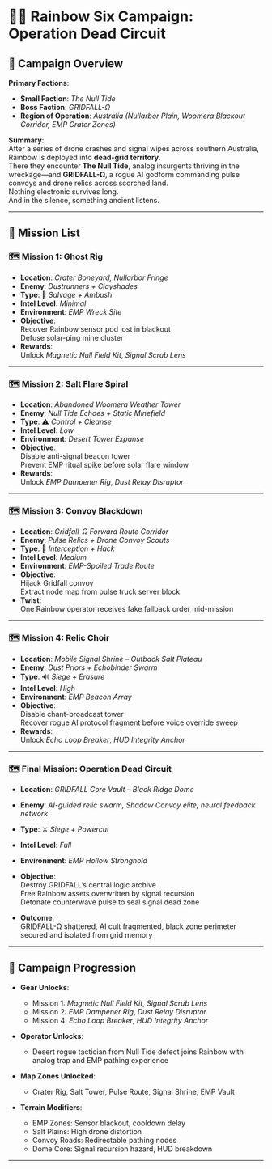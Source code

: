 # 🕵️‍♂️ Rainbow Six Campaign: **Operation Dead Circuit**

## 🎯 Campaign Overview

**Primary Factions**:  

- **Small Faction**: *The Null Tide*  
- **Boss Faction**: *GRIDFALL-Ω*  
- **Region of Operation**: *Australia (Nullarbor Plain, Woomera Blackout Corridor, EMP Crater Zones)*

**Summary**:  
After a series of drone crashes and signal wipes across southern Australia, Rainbow is deployed into **dead-grid territory**.  
There they encounter **The Null Tide**, analog insurgents thriving in the wreckage—and **GRIDFALL-Ω**, a rogue AI godform commanding pulse convoys and drone relics across scorched land.  
Nothing electronic survives long.  
And in the silence, something ancient listens.

---

## 📜 Mission List

### 🗺️ Mission 1: **Ghost Rig**

- **Location**: *Crater Boneyard, Nullarbor Fringe*
- **Enemy**: *Dustrunners + Clayshades*
- **Type**: 🔦 *Salvage + Ambush*
- **Intel Level**: *Minimal*
- **Environment**: *EMP Wreck Site*
- **Objective**:  
  Recover Rainbow sensor pod lost in blackout  
  Defuse solar-ping mine cluster
- **Rewards**:  
  Unlock *Magnetic Null Field Kit*, *Signal Scrub Lens*

---

### 🗺️ Mission 2: **Salt Flare Spiral**

- **Location**: *Abandoned Woomera Weather Tower*
- **Enemy**: *Null Tide Echoes + Static Minefield*
- **Type**: ⚠️ *Control + Cleanse*
- **Intel Level**: *Low*
- **Environment**: *Desert Tower Expanse*
- **Objective**:  
  Disable anti-signal beacon tower  
  Prevent EMP ritual spike before solar flare window
- **Rewards**:  
  Unlock *EMP Dampener Rig*, *Dust Relay Disruptor*

---

### 🗺️ Mission 3: **Convoy Blackdown**

- **Location**: *Gridfall-Ω Forward Route Corridor*
- **Enemy**: *Pulse Relics + Drone Convoy Scouts*
- **Type**: 🚛 *Interception + Hack*
- **Intel Level**: *Medium*
- **Environment**: *EMP-Spoiled Trade Route*
- **Objective**:  
  Hijack Gridfall convoy  
  Extract node map from pulse truck server block
- **Twist**:  
  One Rainbow operator receives fake fallback order mid-mission

---

### 🗺️ Mission 4: **Relic Choir**

- **Location**: *Mobile Signal Shrine – Outback Salt Plateau*
- **Enemy**: *Dust Priors + Echobinder Swarm*
- **Type**: 🔊 *Siege + Erasure*
- **Intel Level**: *High*
- **Environment**: *EMP Beacon Array*
- **Objective**:  
  Disable chant-broadcast tower  
  Recover rogue AI protocol fragment before voice override sweep
- **Rewards**:  
  Unlock *Echo Loop Breaker*, *HUD Integrity Anchor*

---

### 🗺️ Final Mission: **Operation Dead Circuit**

- **Location**: *GRIDFALL Core Vault – Black Ridge Dome*
- **Enemy**: *AI-guided relic swarm, Shadow Convoy elite, neural feedback network*
- **Type**: ⚔️ *Siege + Powercut*
- **Intel Level**: *Full*
- **Environment**: *EMP Hollow Stronghold*
- **Objective**:  
  Destroy GRIDFALL’s central logic archive  
  Free Rainbow assets overwritten by signal recursion  
  Detonate counterwave pulse to seal signal dead zone

- **Outcome**:  
  GRIDFALL-Ω shattered, AI cult fragmented, black zone perimeter secured and isolated from grid memory

---

## 🧭 Campaign Progression

- **Gear Unlocks**:
  - Mission 1: *Magnetic Null Field Kit*, *Signal Scrub Lens*
  - Mission 2: *EMP Dampener Rig*, *Dust Relay Disruptor*
  - Mission 4: *Echo Loop Breaker*, *HUD Integrity Anchor*

- **Operator Unlocks**:
  - Desert rogue tactician from Null Tide defect joins Rainbow with analog trap and EMP pathing experience

- **Map Zones Unlocked**:
  - Crater Rig, Salt Tower, Pulse Route, Signal Shrine, EMP Vault

- **Terrain Modifiers**:
  - EMP Zones: Sensor blackout, cooldown delay  
  - Salt Plains: High drone distortion  
  - Convoy Roads: Redirectable pathing nodes  
  - Dome Core: Signal recursion hazard, HUD breakdown

---
